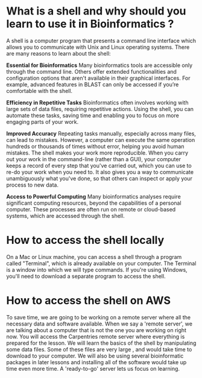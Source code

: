 

# What is a shell and why should you learn to use it in Bioinformatics ?
A shell is a computer program that presents a command line interface which allows you to communicate with Unix and Linux operating systems. 
There are many reasons to learn about the shell:

**Essential for Bioinformatics** Many bioinformatics tools are accessible only through the command line. Others offer extended functionalities and configuration options that aren't available in their graphical interfaces. For example, advanced features in BLAST can only be accessed if you’re comfortable with the shell.

**Efficiency in Repetitive Tasks** Bioinformatics often involves working with large sets of data files, requiring repetitive actions. Using the shell, you can automate these tasks, saving time and enabling you to focus on more engaging parts of your work.

**Improved Accuracy** Repeating tasks manually, especially across many files, can lead to mistakes. However, a computer can execute the same operation hundreds or thousands of times without error, helping you avoid human mistakes. The shell makes your work more reproducible. When you carry out your work in the command-line (rather than a GUI), your computer keeps a record of every step that you've carried out, which you can use to re-do your work when you need to. It also gives you a way to communicate unambiguously what you've done, so that others can inspect or apply your process to new data.

**Access to Powerful Computing** Many bioinformatics analyses require significant computing resources, beyond the capabilities of a personal computer. These processes are often run on remote or cloud-based systems, which are accessed through the shell.

# How to access the shell locally
On a Mac or Linux machine, you can access a shell through a program called "Terminal", which is already available on your computer. The Terminal is a window into which we will type commands. If you're using Windows, you'll need to download a separate program to access the shell.

# How to access the shell on AWS
To save time, we are going to be working on a remote server where all the necessary data and software available. When we say a 'remote server', we are talking about a computer that is not the one you are working on right now. 
You will access the Carpentries remote server where everything is prepared for the lesson. We will learn the basics of the shell by manipulating some data files. Some of these files are very large , and would take time to download to your computer. We will also be using several bioinformatic packages in later lessons and installing all of the software would take up time even more time. A 'ready-to-go' server lets us focus on learning.



